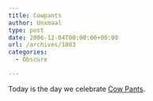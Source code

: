 ```yaml
---
title: Cowpants
author: Unxmaal
type: post
date: 2006-12-04T00:00:00+00:00
url: /archives/1803
categories:
  - Obscure

---
```

Today is the day we celebrate [Cow Pants][1].

 [1]: http://www.we-make-money-not-art.com/archives/009173.php